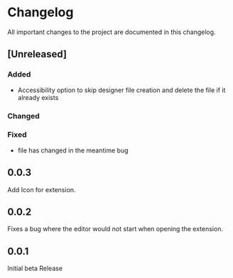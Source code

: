 # Changelog

All important changes to the project are documented in this changelog.  

## [Unreleased]

### Added
- Accessibility option to skip designer file creation and delete the file if it already exists

### Changed


### Fixed
- file has changed in the meantime bug


## 0.0.3

Add Icon for extension.


## 0.0.2

Fixes a bug where the editor would not start when opening the extension.


## 0.0.1

Initial beta Release
